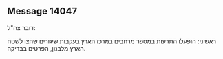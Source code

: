 ## Message 14047

דובר צה"ל: 

ראשוני: הופעלו התרעות במספר מרחבים במרכז הארץ בעקבות שיגורים שחצו לשטח הארץ מלבנון, הפרטים בבדיקה.

